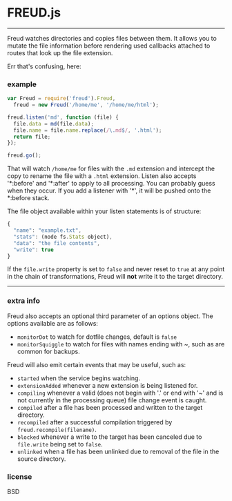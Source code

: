 FREUD.js
====
----

Freud watches directories and copies files between them. It allows you to mutate the file information before rendering used callbacks attached to routes that look up the file extension.

Err that's confusing, here:

### example ###

```js
var Freud = require('freud').Freud,
  freud = new Freud('/home/me', '/home/me/html');

freud.listen('md', function (file) {
  file.data = md(file.data);
  file.name = file.name.replace(/\.md$/, '.html');
  return file;
});

freud.go();
```

That will watch `/home/me` for files with the `.md` extension and intercept the copy to rename the file with a `.html` extension. Listen also accepts '\*:before' and '\*:after' to apply to all processing. You can probably guess when they occur. If you add a listener with '\*', it will be pushed onto the \*:before stack.

The file object available within your listen statements is of structure:
```js
{
  "name": "example.txt",
  "stats": (node fs.Stats object),
  "data": "the file contents",
  "write": true
}
```

If the `file.write` property is set to `false` and never reset to `true` at any point in the chain of transformations, Freud will **not** write it to the target directory.

----

### extra info ###

Freud also accepts an optional third parameter of an options object. The options available are as follows:
* `monitorDot` to watch for dotfile changes, default is `false`
* `monitorSquiggle` to watch for files with names ending with ~, such as are common for backups.

Freud will also emit certain events that may be useful, such as:
* `started` when the service begins watching.
* `extensionAdded` whenever a new extension is being listened for.
* `compiling` whenever a valid (does not begin with '.' or end with '~' and is not currently in the processing queue) file change event is caught.
* `compiled` after a file has been processed and written to the target directory.
* `recompiled` after a successful compilation triggered by `freud.recompile(filename)`.
* `blocked` whenever a write to the target has been canceled due to `file.write` being set to `false`.
* `unlinked` when a file has been unlinked due to removal of the file in the source directory.

### license ###

BSD